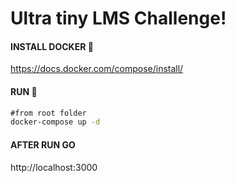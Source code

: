 # Ultra tiny LMS Challenge!

#### INSTALL DOCKER 🐳
https://docs.docker.com/compose/install/

#### RUN 🚀
```cmd
#from root folder
docker-compose up -d
```
#### AFTER RUN GO
http://localhost:3000
